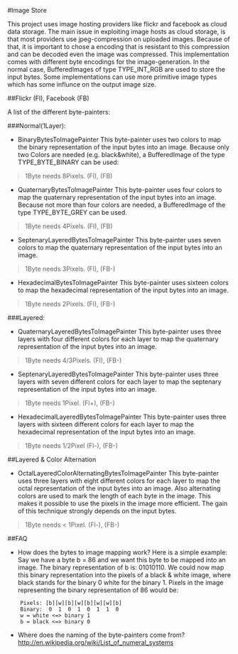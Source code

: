 #Image Store


This project uses image hosting providers like flickr and facebook as cloud data storage. The main issue in exploiting image hosts as cloud storage, is that most providers use jpeg-compression on uploaded images. Because of that, it is important to chose a encoding that is resistant to this compression and can be decoded even the image was compressed.
This implementation comes with different byte encodings for the image-generation. In the normal case, BufferedImages of type TYPE_INT_RGB are used to store the input bytes. Some implementations can use more primitive image types which has some influnce on the output image size.

##Flickr (Fl), Facebook (FB)

A list of the different byte-painters:

###Normal(1Layer):
	
* BinaryBytesToImagePainter
This byte-painter uses two colors to map the binary representation of the input bytes into an image. Because only two Colors are needed (e.g. black&white), a BufferedImage of the type TYPE_BYTE_BINARY can be used: 
>1Byte needs 8Pixels. (Fl), (FB)

* QuaternaryBytesToImagePainter
This byte-painter uses four colors to map the quaternary representation of the input bytes into an image. Because not more than four colors are needed, a BufferedImage of the type TYPE_BYTE_GREY can be used.
>1Byte needs 4Pixels.	(Fl), (FB)

* SeptenaryLayeredBytesToImagePainter
This byte-painter uses seven colors to map the quaternary representation of the input bytes into an image.
>1Byte needs 3Pixels. (Fl), (FB-)

* HexadecimalBytesToImagePainter
This byte-painter uses sixteen colors to map the hexadecimal representation of the input bytes into an image.
>1Byte needs 2Pixels. (Fl), (FB-)
		

###Layered:
	
* QuaternaryLayeredBytesToImagePainter
This byte-painter uses three layers with four different colors for each layer to map the quaternary representation of the input bytes into an image. 
>1Byte needs 4/3Pixels. (Fl), (FB-)

* SeptenaryLayeredBytesToImagePainter 
This byte-painter uses three layers with seven different colors for each layer to map the septenary representation of the input bytes into an image.
>1Byte needs 1Pixel. (Fl+), (FB-)

* HexadecimalLayeredBytesToImagePainter
This byte-painter uses three layers with sixteen different colors for each layer to map the hexadecimal representation of the input bytes into an image.
>1Byte needs 1/2Pixel (Fl-), (FB-)
		
##Layered & Color Alternation
		
* OctalLayeredColorAlternatingBytesToImagePainter
This byte-painter uses three layers with eight different colors for each layer to map the octal representation of the input bytes into an image. Also alternating colors are used to mark the length of each byte in the image. This makes it possible to use the pixels in the image more efficient. The gain of this technique strongly depends on the input bytes.
>1Byte needs < 1Pixel. (Fl-), (FB-)
		
##FAQ

* How does the bytes to image mapping work?
Here is a simple example: Say we have a byte b = 86 and we want this byte to be mapped into an image. The binary representation of b is: 01010110. We could now map this binary representation into the pixels of a black & white image, where black stands for the binary 0 white for the binary 1. Pixels in the image representing the binary representation of 86 would be: 

```
	Pixels:	[b][w][b][w][b][w][w][b]
	Binary:  0  1  0  1  0  1  1  0
	w = white <=> binary 1
	b = black <=> binary 0
```
	
* Where does the naming of the byte-painters come from?
http://en.wikipedia.org/wiki/List_of_numeral_systems